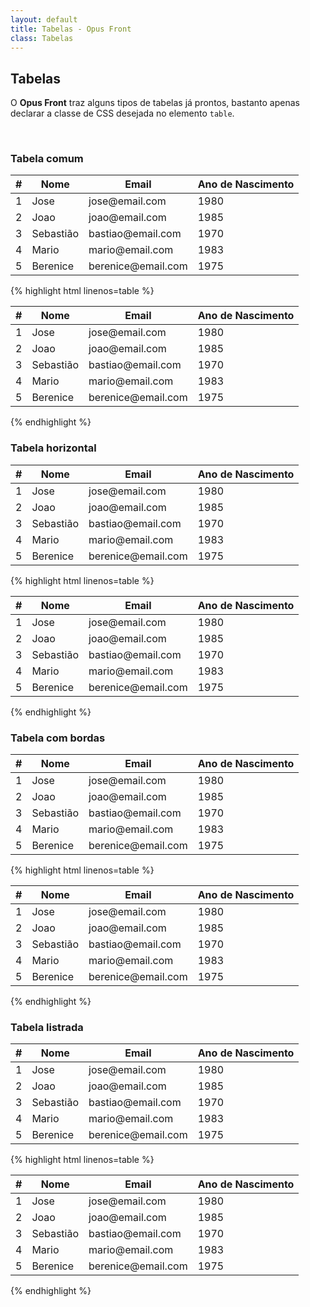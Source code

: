 ```yaml
---
layout: default
title: Tabelas - Opus Front
class: Tabelas
---
```


## Tabelas

O __Opus Front__ traz alguns tipos de tabelas já prontos, bastanto apenas declarar a classe de CSS desejada no elemento ```table```.

<br>

### Tabela comum

<table class="table">
    <thead>
        <tr>
            <th>#</th>
            <th>Nome</th>
            <th>Email</th>
            <th>Ano de Nascimento</th>
        </tr>
    </thead>
    <tbody>
        <tr>
            <td>1</td>
            <td>Jose</td>
            <td>jose@email.com</td>
            <td>1980</td>
        </tr>
        <tr>
            <td>2</td>
            <td>Joao</td>
            <td>joao@email.com</td>
            <td>1985</td>
        </tr>
        <tr>
            <td>3</td>
            <td>Sebastião</td>
            <td>bastiao@email.com</td>
            <td>1970</td>
        </tr>
        <tr>
            <td>4</td>
            <td>Mario</td>
            <td>mario@email.com</td>
            <td>1983</td>
        </tr>
        <tr>
            <td>5</td>
            <td>Berenice</td>
            <td>berenice@email.com</td>
            <td>1975</td>
        </tr>
    </tbody>
</table>

{% highlight html linenos=table %}
<table class="table">
    <thead>
        <tr>
            <th>#</th>
            <th>Nome</th>
            <th>Email</th>
            <th>Ano de Nascimento</th>
        </tr>
    </thead>
    <tbody>
        <tr>
            <td>1</td>
            <td>Jose</td>
            <td>jose@email.com</td>
            <td>1980</td>
        </tr>
        <tr>
            <td>2</td>
            <td>Joao</td>
            <td>joao@email.com</td>
            <td>1985</td>
        </tr>
        <tr>
            <td>3</td>
            <td>Sebastião</td>
            <td>bastiao@email.com</td>
            <td>1970</td>
        </tr>
        <tr>
            <td>4</td>
            <td>Mario</td>
            <td>mario@email.com</td>
            <td>1983</td>
        </tr>
        <tr>
            <td>5</td>
            <td>Berenice</td>
            <td>berenice@email.com</td>
            <td>1975</td>
        </tr>
    </tbody>
</table>
{% endhighlight %}
<br>

<h3>Tabela horizontal</h3>

<table class="table table--horizontal">
    <thead>
        <tr>
            <th>#</th>
            <th>Nome</th>
            <th>Email</th>
            <th>Ano de Nascimento</th>
        </tr>
    </thead>
    <tbody>
        <tr>
            <td>1</td>
            <td>Jose</td>
            <td>jose@email.com</td>
            <td>1980</td>
        </tr>
        <tr>
            <td>2</td>
            <td>Joao</td>
            <td>joao@email.com</td>
            <td>1985</td>
        </tr>
        <tr>
            <td>3</td>
            <td>Sebastião</td>
            <td>bastiao@email.com</td>
            <td>1970</td>
        </tr>
        <tr>
            <td>4</td>
            <td>Mario</td>
            <td>mario@email.com</td>
            <td>1983</td>
        </tr>
        <tr>
            <td>5</td>
            <td>Berenice</td>
            <td>berenice@email.com</td>
            <td>1975</td>
        </tr>
    </tbody>
</table>

{% highlight html linenos=table %}
<table class="table table--horizontal">
    <thead>
        <tr>
            <th>#</th>
            <th>Nome</th>
            <th>Email</th>
            <th>Ano de Nascimento</th>
        </tr>
    </thead>
    <tbody>
        <tr>
            <td>1</td>
            <td>Jose</td>
            <td>jose@email.com</td>
            <td>1980</td>
        </tr>
        <tr>
            <td>2</td>
            <td>Joao</td>
            <td>joao@email.com</td>
            <td>1985</td>
        </tr>
        <tr>
            <td>3</td>
            <td>Sebastião</td>
            <td>bastiao@email.com</td>
            <td>1970</td>
        </tr>
        <tr>
            <td>4</td>
            <td>Mario</td>
            <td>mario@email.com</td>
            <td>1983</td>
        </tr>
        <tr>
            <td>5</td>
            <td>Berenice</td>
            <td>berenice@email.com</td>
            <td>1975</td>
        </tr>
    </tbody>
</table>
{% endhighlight %}

<br>

<h3>Tabela com bordas</h3>

<table class="table table--bordered">
    <thead>
        <tr>
            <th>#</th>
            <th>Nome</th>
            <th>Email</th>
            <th>Ano de Nascimento</th>
        </tr>
    </thead>
    <tbody>
        <tr>
            <td>1</td>
            <td>Jose</td>
            <td>jose@email.com</td>
            <td>1980</td>
        </tr>
        <tr>
            <td>2</td>
            <td>Joao</td>
            <td>joao@email.com</td>
            <td>1985</td>
        </tr>
        <tr>
            <td>3</td>
            <td>Sebastião</td>
            <td>bastiao@email.com</td>
            <td>1970</td>
        </tr>
        <tr>
            <td>4</td>
            <td>Mario</td>
            <td>mario@email.com</td>
            <td>1983</td>
        </tr>
        <tr>
            <td>5</td>
            <td>Berenice</td>
            <td>berenice@email.com</td>
            <td>1975</td>
        </tr>
    </tbody>
</table>

{% highlight html linenos=table %}
<table class="table table--bordered">
    <thead>
        <tr>
            <th>#</th>
            <th>Nome</th>
            <th>Email</th>
            <th>Ano de Nascimento</th>
        </tr>
    </thead>
    <tbody>
        <tr>
            <td>1</td>
            <td>Jose</td>
            <td>jose@email.com</td>
            <td>1980</td>
        </tr>
        <tr>
            <td>2</td>
            <td>Joao</td>
            <td>joao@email.com</td>
            <td>1985</td>
        </tr>
        <tr>
            <td>3</td>
            <td>Sebastião</td>
            <td>bastiao@email.com</td>
            <td>1970</td>
        </tr>
        <tr>
            <td>4</td>
            <td>Mario</td>
            <td>mario@email.com</td>
            <td>1983</td>
        </tr>
        <tr>
            <td>5</td>
            <td>Berenice</td>
            <td>berenice@email.com</td>
            <td>1975</td>
        </tr>
    </tbody>
</table>
{% endhighlight %}

<br>

<h3>Tabela listrada</h3>

<table class="table table--stripped">
    <thead>
        <tr>
            <th>#</th>
            <th>Nome</th>
            <th>Email</th>
            <th>Ano de Nascimento</th>
        </tr>
    </thead>
    <tbody>
        <tr>
            <td>1</td>
            <td>Jose</td>
            <td>jose@email.com</td>
            <td>1980</td>
        </tr>
        <tr>
            <td>2</td>
            <td>Joao</td>
            <td>joao@email.com</td>
            <td>1985</td>
        </tr>
        <tr>
            <td>3</td>
            <td>Sebastião</td>
            <td>bastiao@email.com</td>
            <td>1970</td>
        </tr>
        <tr>
            <td>4</td>
            <td>Mario</td>
            <td>mario@email.com</td>
            <td>1983</td>
        </tr>
        <tr>
            <td>5</td>
            <td>Berenice</td>
            <td>berenice@email.com</td>
            <td>1975</td>
        </tr>
    </tbody>
</table>

{% highlight html linenos=table %}
<table class="table table--stripped">
    <thead>
        <tr>
            <th>#</th>
            <th>Nome</th>
            <th>Email</th>
            <th>Ano de Nascimento</th>
        </tr>
    </thead>
    <tbody>
        <tr>
            <td>1</td>
            <td>Jose</td>
            <td>jose@email.com</td>
            <td>1980</td>
        </tr>
        <tr>
            <td>2</td>
            <td>Joao</td>
            <td>joao@email.com</td>
            <td>1985</td>
        </tr>
        <tr>
            <td>3</td>
            <td>Sebastião</td>
            <td>bastiao@email.com</td>
            <td>1970</td>
        </tr>
        <tr>
            <td>4</td>
            <td>Mario</td>
            <td>mario@email.com</td>
            <td>1983</td>
        </tr>
        <tr>
            <td>5</td>
            <td>Berenice</td>
            <td>berenice@email.com</td>
            <td>1975</td>
        </tr>
    </tbody>
</table>
{% endhighlight %}